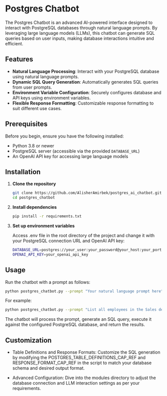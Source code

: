 # Postgres Chatbot

The Postgres Chatbot is an advanced AI-powered interface designed to interact with PostgreSQL databases through natural language prompts. By leveraging large language models (LLMs), this chatbot can generate SQL queries based on user inputs, making database interactions intuitive and efficient.

## Features

- **Natural Language Processing**: Interact with your PostgreSQL database using natural language prompts.
- **Dynamic SQL Query Generation**: Automatically generates SQL queries from user prompts.
- **Environment Variable Configuration**: Securely configures database and API keys using environment variables.
- **Flexible Response Formatting**: Customizable response formatting to suit different use cases.

## Prerequisites

Before you begin, ensure you have the following installed:
- Python 3.8 or newer
- PostgreSQL server (accessible via the provided `DATABASE_URL`)
- An OpenAI API key for accessing large language models

## Installation

1. **Clone the repository**

   ```bash
   git clone https://github.com/AlisherAmirbek/postgres_ai_chatbot.git
   cd postgres_chatbot

2. **Install dependencies**
    ```bash
    pip install -r requirements.txt

3. **Set up environment variables**

   Access .env file in the root directory of the project and change it with your PostgreSQL connection URL and OpenAI API key:
    ```bash
    DATABASE_URL=postgres://your_user:your_password@your_host:your_port/your_db
    OPENAI_API_KEY=your_openai_api_key

## Usage

Run the chatbot with a prompt as follows:

```bash
python postgres_chatbot.py --prompt "Your natural language prompt here"
```
For example:


```bash
python postgres_chatbot.py --prompt "List all employees in the Sales department"
```

The chatbot will process the prompt, generate an SQL query, execute it against the configured PostgreSQL database, and return the results.

## Customization

* Table Definitions and Response Formats: Customize the SQL generation by modifying the POSTGRES_TABLE_DEFINITIONS_CAP_REF and RESPONSE_FORMAT_CAP_REF in the script to match your database schema and desired output format.

* Advanced Configuration: Dive into the modules directory to adjust the database connection and LLM interaction settings as per your requirements.
